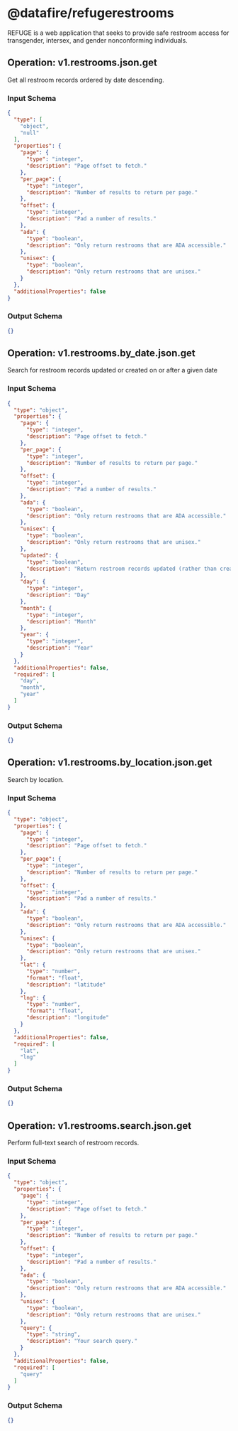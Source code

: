 # @datafire/refugerestrooms
REFUGE is a web application that seeks to provide safe restroom access for transgender, intersex, and gender nonconforming individuals.

## Operation: v1.restrooms.json.get
Get all restroom records ordered by date descending.

### Input Schema
```json
{
  "type": [
    "object",
    "null"
  ],
  "properties": {
    "page": {
      "type": "integer",
      "description": "Page offset to fetch."
    },
    "per_page": {
      "type": "integer",
      "description": "Number of results to return per page."
    },
    "offset": {
      "type": "integer",
      "description": "Pad a number of results."
    },
    "ada": {
      "type": "boolean",
      "description": "Only return restrooms that are ADA accessible."
    },
    "unisex": {
      "type": "boolean",
      "description": "Only return restrooms that are unisex."
    }
  },
  "additionalProperties": false
}
```
### Output Schema
```json
{}
```
## Operation: v1.restrooms.by_date.json.get
Search for restroom records updated or created on or after a given date

### Input Schema
```json
{
  "type": "object",
  "properties": {
    "page": {
      "type": "integer",
      "description": "Page offset to fetch."
    },
    "per_page": {
      "type": "integer",
      "description": "Number of results to return per page."
    },
    "offset": {
      "type": "integer",
      "description": "Pad a number of results."
    },
    "ada": {
      "type": "boolean",
      "description": "Only return restrooms that are ADA accessible."
    },
    "unisex": {
      "type": "boolean",
      "description": "Only return restrooms that are unisex."
    },
    "updated": {
      "type": "boolean",
      "description": "Return restroom records updated (rather than created) since given date"
    },
    "day": {
      "type": "integer",
      "description": "Day"
    },
    "month": {
      "type": "integer",
      "description": "Month"
    },
    "year": {
      "type": "integer",
      "description": "Year"
    }
  },
  "additionalProperties": false,
  "required": [
    "day",
    "month",
    "year"
  ]
}
```
### Output Schema
```json
{}
```
## Operation: v1.restrooms.by_location.json.get
Search by location.

### Input Schema
```json
{
  "type": "object",
  "properties": {
    "page": {
      "type": "integer",
      "description": "Page offset to fetch."
    },
    "per_page": {
      "type": "integer",
      "description": "Number of results to return per page."
    },
    "offset": {
      "type": "integer",
      "description": "Pad a number of results."
    },
    "ada": {
      "type": "boolean",
      "description": "Only return restrooms that are ADA accessible."
    },
    "unisex": {
      "type": "boolean",
      "description": "Only return restrooms that are unisex."
    },
    "lat": {
      "type": "number",
      "format": "float",
      "description": "latitude"
    },
    "lng": {
      "type": "number",
      "format": "float",
      "description": "longitude"
    }
  },
  "additionalProperties": false,
  "required": [
    "lat",
    "lng"
  ]
}
```
### Output Schema
```json
{}
```
## Operation: v1.restrooms.search.json.get
Perform full-text search of restroom records.

### Input Schema
```json
{
  "type": "object",
  "properties": {
    "page": {
      "type": "integer",
      "description": "Page offset to fetch."
    },
    "per_page": {
      "type": "integer",
      "description": "Number of results to return per page."
    },
    "offset": {
      "type": "integer",
      "description": "Pad a number of results."
    },
    "ada": {
      "type": "boolean",
      "description": "Only return restrooms that are ADA accessible."
    },
    "unisex": {
      "type": "boolean",
      "description": "Only return restrooms that are unisex."
    },
    "query": {
      "type": "string",
      "description": "Your search query."
    }
  },
  "additionalProperties": false,
  "required": [
    "query"
  ]
}
```
### Output Schema
```json
{}
```
